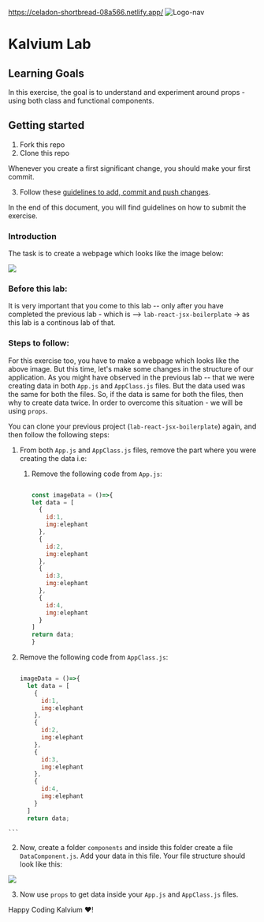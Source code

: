 https://celadon-shortbread-08a566.netlify.app/
![Logo-nav](https://s3.ap-south-1.amazonaws.com/kalvi-education.github.io/front-end-web-development/Kalvium-Logo.png)

# Kalvium Lab 

## Learning Goals

In this exercise, the goal is to understand and experiment around props - using both class and functional components. 

## Getting started

1. Fork this repo
2. Clone this repo

Whenever you create a first significant change, you should make your first commit.

3. Follow these [guidelines to add, commit and push changes](https://github.com/FACEPrep-ProGrad/general-guidelines-labs-project-builders.git).

In the end of this document, you will find guidelines on how to submit the exercise.

### Introduction
The task is to create a webpage which looks like the image below:

![](https://s3.ap-south-1.amazonaws.com/kalvi-education.github.io/front-end-web-development/lab-react-jsx.png)

### Before this lab:
It is very important that you come to this lab -- only after you have completed the previous lab - which is -->
`lab-react-jsx-boilerplate` -> as this lab is a continous lab of that.

### Steps to follow:

For this exercise too, you have to make a webpage which looks like the above image.
But this time, let's make some changes in the structure of our application. As you might have observed in the previous lab -- that we were creating data in both `App.js` and `AppClass.js` files. But the data used was the same for both the files. So, if the data is same for both the files, then why to create data twice.
In order to overcome this situation - we will be using `props`.

You can clone your previous project (`lab-react-jsx-boilerplate`) again, and then follow the following steps:

1. From both `App.js` and `AppClass.js` files, remove the part where you were creating the data i.e:
   1. Remove the following code from `App.js`:

        ```js

        const imageData = ()=>{
        let data = [
          {
            id:1,
            img:elephant
          },
          {
            id:2,
            img:elephant
          },
          {
            id:3,
            img:elephant
          },
          {
            id:4,
            img:elephant
          }
        ]
        return data;
      }

      ```

  2. Remove the following code from `AppClass.js`:

      ```js

      imageData = ()=>{
        let data = [
          {
            id:1,
            img:elephant
          },
          {
            id:2,
            img:elephant
          },
          {
            id:3,
            img:elephant
          },
          {
            id:4,
            img:elephant
          }
        ]
        return data;
      
    ```

2. Now, create a folder `components` and inside this folder create a file `DataComponent.js`. Add your data in this file.
Your file structure should look like this:

![](https://s3.ap-south-1.amazonaws.com/kalvi-education.github.io/front-end-web-development/file-structure.png)

3. Now use `props` to get data inside your `App.js` and `AppClass.js` files.



Happy Coding Kalvium ❤️!
